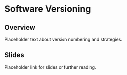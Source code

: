 
# Software Versioning

## Overview

Placeholder text about version numbering and strategies.

## Slides

Placeholder link for slides or further reading.